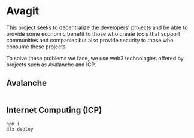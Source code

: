 # Avagit

This project seeks to decentralize the developers' projects and be able to provide some economic benefit to those who create tools that support communities and companies but also provide security to those who consume these projects.

To solve these problems we face, we use web3 technologies offered by projects such as Avalanche and ICP.

## Avalanche

``` bash
```

## Internet Computing (ICP)

```bash
npm i
dfx deploy
```